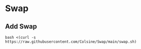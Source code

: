 # Swap

## Add Swap
```
bash <(curl -s https://raw.githubusercontent.com/Colsine/Swap/main/swap.sh)
```
